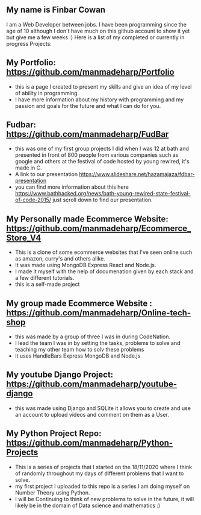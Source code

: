 <!DOCTYPE html>
<html>
  <head>
    <link rel="stylesheet" href="app.css">
  </head>
  
## My name is Finbar Cowan <br>
I am a Web Developer between jobs.
  I have been programming since the age of 10 although I don't have much on this github account to show it yet but give me a few weeks :)
  Here is a list of my completed or currently in progress Projects:
  
  ## My Portfolio: https://github.com/manmadeharp/Portfolio
  - this is a page I created to present my skills and give an idea of my level of ability in programming.
  - I have more information about my history with programming and my passion and goals for the future and what I can do for you.
  
  ## Fudbar: https://github.com/manmadeharp/FudBar
  - this was one of my first group projects I did when I was 12 at bath and presented in front of 800 people from various companies such as google and others at the festival of code hosted by young rewired, it's made in C.
  - A link to our presentation https://www.slideshare.net/hazamajaza/fdbar-presentation
  - you can find more information about this here https://www.bathhacked.org/news/bath-young-rewired-state-festival-of-code-2015/ just scroll down to find our presentation.
  
  ## My Personally made Ecommerce Website:  https://github.com/manmadeharp/Ecommerce_Store_V4
  - This is a clone of some ecommerce websites that I've seen online such as amazon, curry's and others alike.
  - It was made using MongoDB Express React and Node.js.
  - I made it myself with the help of documenation given by each stack and a few different tutorials.
  - this is a self-made project
  
  ## My group made Ecommerce Website : https://github.com/manmadeharp/Online-tech-shop
  - this was made by a group of three I was in during CodeNation.
  - I lead the team I was in by setting the tasks, problems to solve and teaching my other team how to solv these problems
  - it uses HandleBars Express MongoDB and Node.js
 
  ## My youtube Django Project: https://github.com/manmadeharp/youtube-django
  - this was made using Django and SQLite it allows you to create and use an account to upload videos and comment on them as a User.
  
  ## My Python Project Repo: https://github.com/manmadeharp/Python-Projects
  - This is a series of projects that I started on the 18/11/2020 where I think of randomly throughout my days of different problems that I want to solve.
  - my first project I uploaded to this repo is a series I am doing myself on Number Theory using Python.
  - I will be Continuing to think of new problems to solve in the future, it will likely be in the domain of Data science and mathematics :)
